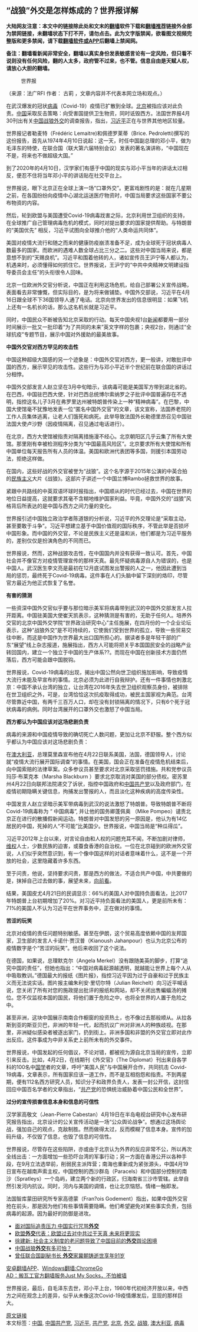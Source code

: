  <h2>“战狼”外交是怎样炼成的？世界报详解</h2> <p class="notice"><b>大陆网友注意：本文中的链接除此处和文末的<a href="https://github.com/bannedbook/fanqiang" >翻墙</a>软件下载和<a href="https://github.com/killgcd/justmysocks/blob/master/README.md">翻墙推荐</a>链接外全部为禁网链接，未翻墙状态下打不开，请勿点击。此为文字版禁闻，欲看图文视频完整版和更多禁闻，请下载<a href="https://github.com/bannedbook/fanqiang">翻墙软件或APP</a>后翻墙上禁闻网。</p><p>备注：翻墙看新闻非常安全，翻墙以真实身份发表敏感言论有一定风险，但只看不说则没有任何风险，翻的人太多，政府管不过来，也不管。信息自由是天赋人权，请放心大胆的翻墙。</b></p>  <div class="entry"> <figure>                <figcaption>                <span></span>                <span>世界报</span>            </figcaption></figure> <p>（来源：法广RFI                      <span>                作者：             </span>                                                                                        古莉                                                                                            ，文章内容并不代表本网立场和观点。）</p> <p>                    在武汉爆发的冠状<a href="https://www.bannedbook.org/bnews/tag/%e7%97%85%e6%af%92/" class="st_tag internal_tag" rel="tag" title="标签 病毒 下的日志">病毒</a>（Covid-19）疫情已扩散到全球。<a href="https://www.bannedbook.org/bnews/tag/%e5%8c%97%e4%ba%ac/" class="st_tag internal_tag" rel="tag" title="标签 北京 下的日志">北京</a>被指应该对此负责。<span class='wp_keywordlink_affiliate'><a href="https://www.bannedbook.org/" title="中国" target="_blank">中国</a></span>采取反击策略：向受害国提供卫生物资，同时诋毁西方。法国世界报4月30刊出有关<a href="https://www.bannedbook.org/bnews/tag/%E4%B8%AD%E5%9B%BD/" class="st_tag internal_tag" rel="tag" title="标签 中国 下的日志">中国</a><a href="https://www.bannedbook.org/bnews/tag/%E6%88%98%E7%8B%BC/" class="st_tag internal_tag" rel="tag" title="标签 战狼 下的日志">战狼</a><a href="https://www.bannedbook.org/bnews/tag/%E5%A4%96%E4%BA%A4/" class="st_tag internal_tag" rel="tag" title="标签 外交 下的日志">外交</a>的调查报告，指出，<a href="https://www.bannedbook.org/bnews/tag/%e4%b9%a0%e8%bf%91%e5%b9%b3/" class="st_tag internal_tag" rel="tag" title="标签 习近平 下的日志">习近平</a>正在与世界其他地区较量。                </p> <p>世界报记者勒麦特（Frédéric Lemaitre)和佩德罗莱蒂（Brice. Pedroletti)撰写的这份报告，首先从1974年4月10日说起：这一天，时任中国副总理的邓小平，做为毛泽东的特使，在联合国（联大第六届特别会议）发表的著名演讲称，“中国现在不是，将来也不做超级大国。”</p> <p>到了2020年的4月10日，汉学家们有感于中国的现实与邓小平当年的讲话太过相反，便忍不住将当年邓小平的讲话贴在社交平台上。</p> <p>世界报说，眼下北京正在全球上演一场“口罩外交”。更富戏剧性的是：就在几星期之前，在各国纷纷向疫情中心湖北运送医疗物资时，中国当局要求这些国家不要公布物资的内容。</p> <p>然后，轮到欧盟与美国遭受Covid-19病毒戕害之际，北京利用世卫组织的支持，在全球推广自己管理病毒危机的模式，同时对提出要求的国家提供帮助。与特朗普的“美国优先” 相反，习近平试图向全球推介他的“人类命运共同体”。</p> <p>美国对疫情大流行和随之而来的健康防疫崩溃准备不足，成为全球死于冠状病毒人数最多的国家。而欧洲的遇难人数全球占比三分之二。这些对中国当局来说，都是意想不到的“天赐良机”。习近平和围着他转的人，诸如宣传员王沪宁等人都认为，机遇来时，必须懂得如何抓住它。世界报说，王沪宁的“中共中央精神文明建设指导委员会主任”的头衔很令人回味。</p> <p>北京一位欧洲外交官分析说，中国正在利用这场危机，给自己部署公关宣传战略，表面看去非常慷慨，但实际目的，是为将来做铺垫。中国外交部说，习近平在4月16日跟全球不下36国领导人通了电话。北京向世界发出的信息很明显：如果飞机上还有一名机长的话，那么这名机长就是习近平。</p> <p>同时，中国民众不断被告知北京采取的行动。每天中国央视1台<span class='wp_keywordlink_affiliate'><a href="https://www.bannedbook.org/" title="新闻">新闻</a></span>都要用一部分时间展示一批又一批印着“为了共同的未来”英文字样的包裹；央视2台，则通过“全球抗疫”专题节目，展示中国对外援助的最美故事。</p>  <p><strong>中国外交官对西方罕见的攻击性</strong></p> <p>中国这种超级大国感的另一个迹象是：中国外交官对西方，更一般讲，对敢批评中国的西方，展示罕见的攻击性。这些行为与邓小平近半个世纪前在联合国的讲话过分相悖。</p> <p>中国外交部发言人赵立坚在3月中旬暗示，该病毒可能是美国军方带到湖北省的。在巴西，中国驻巴西大使，针对巴西总统博尔索纳罗之子批评中国普遍存在不透明，指控这名儿子3月在弗罗里达州被特朗普传染上一种“精神病毒”。在巴黎，中国大使馆毫不犹豫地发表一位“匿名中国外交官”的文章，该文宣称，法国养老院的工作人员集体逃离，让老人们饿死和病死。此举导致法国外长勒德里昂召见中国驻法国大使卢沙野（因疫情隔离，召见通过电话进行）。</p> <p>在北京，西方大使馆被指责对隔离措施漫不经心。北京朝阳区几乎云集了所有大使馆。那里刚有幸被检测程序分类为“中国最高风险区”。北京要求所有大使馆和所有中国单位每天报告所有人员的体温。美国和欧洲代表团等多国，则援引本国劳动法，拒绝这样做。</p> <p>在国内，这些好战的外交官被誉为“战狼”。这个名字源于2015年公演的中英合拍的<span class='wp_keywordlink'><a href="https://www.bannedbook.org/forum11/topic333.html" title="禁片：民族主义和三座大山" target="_blank">民族主义</a></span>大片《战狼》。这部片子讲述一个中国兰博Rambo拯救世界的故事。</p> <p>紧跟中共路线的中英双语环球时报指出，中国顺从的时代已经过去，中国在世界的地位日益提高，这就要求其毫不含糊地维护国家利益。毕竟，中国外交的“战狼”风格背后所表达的是中国与西方之间力量的变化。</p> <p>世界报引述中国独立政治学者陈道银的分析说，习近平的外交理论是“采取主动，甚至要敢于斗争”。习近平想建立基于中国价值观的国际秩序，不管此举是否损坏中国形象。而中国的外交官，不论是民族主义还是温和派，他们都是为习近平服务的，差别仅仅是扮演角色的不同而已。</p> <p>世界报说，然而，这种战狼攻击性，在中国国内并没有获得一致认可。首先，中国社会并不像官方对疫情管理宣传的那样天真。最先怀疑病毒源自人为错误的，也是中国人。武汉医生李文亮是最初在12月底试图发出警报的人之一，他因此遭到当局的惩罚，最终死于Covid-19病毒。这件事在人们头脑中留下深刻的烙印，尽管官方最近为他正式恢复了名誉。</p> <p><strong>有害的猜测</strong></p>  <p>一些资深中国外交官似乎要与那位暗示美军将病毒带到武汉的中国外交部发言人拉开距离。中国驻美国大使崔天凯表示，这种猜测是有害的，无助于任何人。培养外交官的北京中国外交学院“世界政治研究中心”主任施展，在四月份的一个企业论坛表示，这种“战狼外交”是不可持续的，它使我们受到世界的孤立，导致一些贸易交往中断，而这是中国作为世界最大出口国所担心的。据读者多是年轻干部的广东“展望”线上杂志报道，施展指出，西方人可能将把关乎本国国民安全的战略产业转回国内，建立一个独立于中国的生产体系??。而现在中国在创新技术方面仍然落后，西方可能会跟中国脱钩。</p> <p>世界报说，Covid-19病毒的出现，揭出中国公然向世卫组织施加影响，导致疫情大流行未能及早宣布的事情。北京必须为此进行自我辩护。还有一件事情也刺激北京：中国不承认台湾的独立，让台湾在2016年失去世卫组织观察员身份，被排除在世卫组织之外，可是，台湾恰恰这次抗疫取得成功，被民主国家视为典范。台湾尽管靠近中国，有两千三百万人口，却在没有封锁隔离的情况下，只有6个死于冠状病毒的病例。同时台湾展开的口罩外交也激怒了中国当局。</p> <p><strong>西方都认为中国应该对这场悲剧负责</strong></p> <p>病毒的来源和中国疫情导致的确切死亡人数问题，更加让北京不舒服。整个西方似乎都认为中国应该对这场悲剧负责：</p> <p>在<a href="https://www.bannedbook.org/bnews/tag/%e6%be%b3%e5%a4%a7%e5%88%a9%e4%ba%9a/" class="st_tag internal_tag" rel="tag" title="标签 澳大利亚 下的日志">澳大利亚</a>，总理莫里森宣布他在4月22日联系美国，法国，德国领导人，讨论就“疫情大流行展开国际调查”的事情。在美国，国会正在准备在疫情危机结束后，向中国索赔的法律草案。众多参议员甚至要求对北京采取惩罚措施。共和党参议员玛莎·布莱克本（Marsha Blackburn ）要求北京取消对美国的部分债权。密苏里州4月22日向联邦法院递交了诉状，指控中国政府和<a href="https://www.bannedbook.org/bnews/tag/%e4%b8%ad%e5%9b%bd%e5%85%b1%e4%ba%a7%e5%85%9a/" class="st_tag internal_tag" rel="tag" title="标签 中国共产党 下的日志">中国共产党</a>以及政府部门，在疫情初期隐瞒关键信息，拘捕发出警报的人，而且淡化这种疾病的高度传染性。</p> <p>中国发言人赵立坚暗示美军带病毒到武汉的说法激怒了特朗普。导致特朗普不断将Covid-19病毒称为 “ 中国病毒”, 并让他的国务卿蓬佩奥 （Mike Pompeo）谴责北京正在进行的散播假新闻运动。特朗普对中国发怒的另一原因是，他认为有14亿居民的中国，死掉的人“不可能”比美国少。世界报说，中国当局是“种瓜得瓜”。</p> <p>习近平2012年上台以来，对言论自由和人权的问题充耳不闻，不断加剧对律师，<span class='wp_keywordlink_affiliate'><a href="https://www.bannedbook.org/bnews/weiquan/" title="维权" target="_blank">维权</a></span>人士，少数民族的迫害，或蚕食香港的自治权。一位在北京碰到的欧洲外交官说，人们似乎突然意识到，有一个像中国这样的对话者意味着什么，这不是一个开放的社会，这里隐藏着许多东西。</p> <p>至于问责，他说，坚持要求问责，那是西方的做法，不适合共产中国，中共要做的是，抹掉自己过去做的事，展望未来，<span class='wp_keywordlink'><a href="https://www.bannedbook.org/forum11/topic293.html" title="禁片：向前看的障眼法" target="_blank">向前看</a></span>。</p> <p>结果，美国皮尤4月21日的民调显示：66%的美国人对中国持负面看法，比2017年特朗普上台初期增加了20%。对习近平持负面看法的美国人，更是前所未有：71%的美国人不认为习近平在世界事务中，正在做对的事情。</p>  <p><strong>苦涩的玩笑</strong></p> <p>北京对疫情的责任问题特别敏感。甚至在伊朗，这个贸易高度依赖中国的友邦国家，卫生部的发言人卡诺什·贾汉普（Kianoush Jahanpour）也认为北京公布的疫情数字是个“苦涩的玩笑”。他后来收回了这个说法。</p> <p>在德国，如果说，总理默克尔（Angela Merkel）没有跟随美英的脚步，打算“追究中国的责任”，但她也指出：“中国对病毒起源越透明，就越能让世界上每个人从中吸取教训。”德国最大的报纸《图片报》，指控习近平因为过于自豪和过于民族主义而无法说实话。图片报主编朱利安·里切尔特（Julian Reichelt）向习近平喊话说，您关闭了所有对您的施政提出批评的报纸和网站，却不关闭出售蝙蝠汤的摊位。您不仅监视本国的国民，将他们置于危险之中，也将全世界的人置于危险之中。</p> <p>甚至非洲，这块中国展示南南合作橱窗的投资热土，也不像过去那般顺从。从拉各斯到亚的斯亚贝巴，非洲的年轻一代，起而抗议广州对非洲人的种族歧视。在那里，非洲疑似感染者被逐出家门，扔到街上。非洲多国和非盟的外交官立即对此作出反应。这件事成为中非关系史上前所未有的外交事件。</p> <p>世界报说，中国发起的任何倡议，不论对错，都被视为源自北京当局的宣传，立即引来反击。比如，4月2日，在线期刊《外交官》（The Diplomat）刊出来自各学科的100名中<span class='wp_keywordlink'><a href="https://www.bannedbook.org/forum24/" title="国学传统文化禁书" target="_blank">国学</a></span>者的文章，呼吁“美国人民”与中国展开合作，共同抗击 Covid-19病毒，文章表示，所有国家应该一道工作，而不是互相抱怨和指责。不到两星期，便有112名西方研究人员，知识分子和政界负责人，发表一封公开信，这封信回应中国百名学者的文章指出，“<a href="https://www.bannedbook.org/bnews/tag/%e5%85%b1%e4%ba%a7%e5%85%9a/" class="st_tag internal_tag" rel="tag" title="标签 共产党 下的日志">共产党</a>的恐惧统治威胁着中国公民和全世界”。 </p> <p><strong>过分的宣传损害信息本身和信息的可信性</strong></p> <p>汉学家高敬文（Jean-Pierre Cabestan）4月19日在半岛电视台研究中心发布研究报告指出，北京设计的公关宣传活动是一场“公众舆论战争”。想通过这场舆论战，强加自己的观点，克敌制胜。然而做得太过，反而模糊了信息本身。宣传的加码升级，不仅毁了信息，也毁了信息的可信性。</p> <p>世界报说，尽管存在这些陷阱，亦或由于北京认为外界的反应非常不公，所以再次全线出击：一方面增加一些恐吓台湾的军事行动；另一方面在香港公开以各种手段，在9月立法选举前，削弱民主派阵营；南海也重新成为紧张源头，中国4月19日宣布在越南声索主权，中国控制的西沙群岛（Paracels）和中国部分控制的南沙（Spratleys）一个岛屿，建立两个新的行政区，归海南省三沙市管辖。此举自然引发河内抗议。同时，河内与美国的调情，也让北京恼怒。情绪一触即发。</p> <p>法国智库蒙田研究所专家高德蒙（Fran?ois Godement）指出，如果中国外交官抢在前头，那是因为他们有些事情需要隐瞒。他们希望避免对某些事实负责，包括病毒的起源。因为最好的防御是进攻。</p>  <ul class='op-related-articles' title='相关阅读'> <li><a href='https://www.bannedbook.org/bnews/headline/20200504/1323006.html' target='_blank'>面对国际追责压力 中国实行咒骂<b>外交</b></a></li> <li><a href='https://www.bannedbook.org/bnews/comments/20200504/1322836.html' target='_blank'>欧盟<b>外交</b>代表：欧盟过去对中共过于天真 未来将更现实</a></li> <li><a href='https://www.bannedbook.org/bnews/baitai/20200503/1322751.html' target='_blank'>徐建新: 社会主义制度的老问题导致了中国目前的<b>外交</b>舆论困境</a></li> <li><a href='https://www.bannedbook.org/bnews/cbnews/20200503/1322748.html' target='_blank'>中国战狼<b>外交</b>有多可怕？</a></li> <li><a href='https://www.bannedbook.org/bnews/baitai/20200503/1322666.html' target='_blank'>曾任联合国副秘书长 <b>外交</b>家冀朝铸逝世享年91岁</a></li> </ul> <div class="texttj"> <a href="https://github.com/bannedbook/fanqiang/wiki/%E7%A6%81%E9%97%BB%E7%BD%91%E5%AE%89%E5%8D%93%E7%BF%BB%E5%A2%99%E6%96%B0%E9%97%BBAPP" target="_blank">安卓翻墙APP</a>、<a href="https://github.com/bannedbook/fanqiang/wiki/Chrome%E4%B8%80%E9%94%AE%E7%BF%BB%E5%A2%99%E5%8C%85" target="_blank">Windows翻墙:ChromeGo</a><br/> <a href="https://github.com/killgcd/justmysocks/blob/master/README.md" target="_blank">AD：搬瓦工官方翻墙服务Just My Socks，不怕被墙</a> </div><p>世界报说，最后，自毛泽东去世，邓小平上台，1980年代初经济开放以来，中西方之间在观念上的差异，似乎从未像这次Covid-19疫情爆发后，显现的那样巨大。</p><a name='sharetosocial'></a>         <div><a href='https://www.bannedbook.org/bnews/cbnews/20200504/1323054.html'>原文链接</a></div>  </div><!--END ENTRY--> <div class="postfooter"> <div>本文标签：<a href="https://www.bannedbook.org/bnews/tag/%E4%B8%AD%E5%9B%BD/" rel="tag">中国</a>, <a href="https://www.bannedbook.org/bnews/tag/%e4%b8%ad%e5%9b%bd%e5%85%b1%e4%ba%a7%e5%85%9a/" rel="tag">中国共产党</a>, <a href="https://www.bannedbook.org/bnews/tag/%e4%b9%a0%e8%bf%91%e5%b9%b3/" rel="tag">习近平</a>, <a href="https://www.bannedbook.org/bnews/tag/%e5%85%b1%e4%ba%a7%e5%85%9a/" rel="tag">共产党</a>, <a href="https://www.bannedbook.org/bnews/tag/%e5%8c%97%e4%ba%ac/" rel="tag">北京</a>, <a href="https://www.bannedbook.org/bnews/tag/%E5%A4%96%E4%BA%A4/" rel="tag">外交</a>, <a href="https://www.bannedbook.org/bnews/tag/%E6%88%98%E7%8B%BC/" rel="tag">战狼</a>, <a href="https://www.bannedbook.org/bnews/tag/%e6%be%b3%e5%a4%a7%e5%88%a9%e4%ba%9a/" rel="tag">澳大利亚</a>, <a href="https://www.bannedbook.org/bnews/tag/%e7%97%85%e6%af%92/" rel="tag">病毒</a></div>  </div><!--END POSTFOOTER--> 